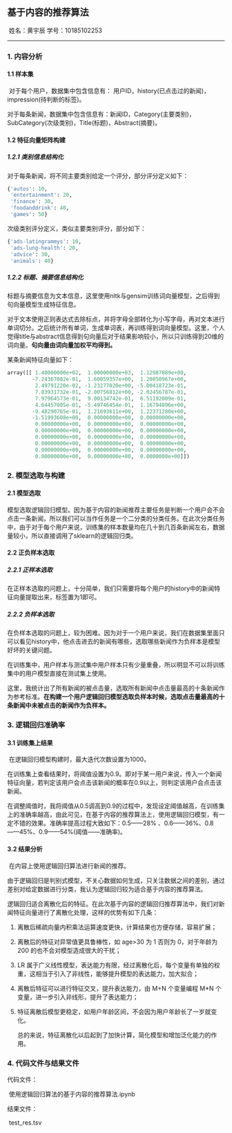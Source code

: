## **基于内容的推荐算法**

​																																				姓名：黄宇辰     学号：10185102253

------

### 1. 内容分析

#### 1.1 样本集

​		对于每个用户，数据集中包含信息有： 用户ID，history(已点击过的新闻)，impression(待判断的标签)。

​		对于每条新闻，数据集中包含信息有：新闻ID，Category(主要类别)，SubCategory(次级类别)，Title(标题)，Abstract(摘要)。

#### 1.2 特征向量矩阵构建

##### 1.2.1 类别信息结构化

对于每条新闻，将不同主要类别给定一个评分，部分评分定义如下：

```python
{'autos': 10,
 'entertainment': 20,
 'finance': 30,
 'foodanddrink': 40,
 'games': 50}
```

次级类别评分定义，类似主要类别评分，部分如下：

```python
{'ads-latingrammys': 10,
 'ads-lung-health': 20,
 'advice': 30,
 'animals': 40}
```

##### 1.2.2 标题、摘要信息结构化

​		标题与摘要信息为文本信息，这里使用nltk与gensim训练词向量模型，之后得到句向量模型生成特征信息。

​		对于文本使用正则表达式去除标点，并将字母全部转化为小写字母，再对文本进行单词切分。之后统计所有单词，生成单词表，再训练得到词向量模型。这里，个人觉得title与abstract信息得到句向量后对于结果影响较小，所以只训练得到20维的词向量。**句向量由词向量加权平均得到。**

某条新闻特征向量如下：

```python
array([[ 1.40000000e+02,  1.00000000e+03,  1.12987089e+00,
        -7.24367082e-01,  1.60059357e+00,  1.20050967e+00,
         2.49791220e-02, -1.23277020e+00, -5.00418723e-01,
         7.83931732e-01, -2.00756812e+00, -2.02456787e-01,
         7.97964573e-01,  9.00134742e-01,  6.51192009e-01,
         4.64457005e-01, -5.49746454e-01,  1.16794896e+00,
        -9.48290765e-01,  1.21693611e+00,  1.22371280e+00,
        -1.51993608e+00,  0.00000000e+00,  0.00000000e+00,
         0.00000000e+00,  0.00000000e+00,  0.00000000e+00,
         0.00000000e+00,  0.00000000e+00,  0.00000000e+00,
         0.00000000e+00,  0.00000000e+00,  0.00000000e+00,
         0.00000000e+00,  0.00000000e+00,  0.00000000e+00,
         0.00000000e+00,  0.00000000e+00,  0.00000000e+00,
         0.00000000e+00,  0.00000000e+00,  0.0000000e+00]])
```

### 2. 模型选取与构建

#### 2.1 模型选取

​		模型选取逻辑回归模型。因为基于内容的新闻推荐主要任务是判断一个用户会不会点击一条新闻，所以我们可以当作任务是一个二分类的分类任务。在此次分类任务中，由于对于每个用户来说，训练集的样本数量均在几十到几百条新闻左右，数据量较小，所以直接调用了sklearn的逻辑回归类。

#### 2.2 正负样本选取

##### 2.2.1 正样本选取

​		在正样本选取的问题上，十分简单，我们只需要将每个用户的history中的新闻特征向量提取出来，标签置为1即可。

##### 2.2.2 负样本选取

​		在负样本选取的问题上，较为困难。因为对于一个用户来说，我们在数据集里面只可以看见history中，他点击进去的新闻有哪些，选取哪些新闻作为负样本是模型好坏的关键问题。

​		在训练集中，用户样本与测试集中用户样本只有少量重叠，所以明显不可以将训练集中的用户模型直接在测试集上使用。

​		这里，我统计出了所有新闻的被点击量，选取所有新闻中点击量最高的十条新闻作为参考标准。**在构建一个用户逻辑回归模型选取负样本时候，选取点击量最高的十条新闻中未被点击的新闻作为负样本。**

### 3. 逻辑回归准确率

#### 3.1 训练集上结果

​		在逻辑回归模型构建时，最大迭代次数设置为1000。

​		在训练集上查看结果时，将阈值设置为0.9。即对于某一用户来说，传入一个新闻特征向量，若判定该用户会点击该新闻的概率在0.9以上，则判定该用户会点击该新闻。

​		在调整阈值时，我将阈值从0.5调高到0.9的过程中，发现设定阈值越高，在训练集上的准确率越高，由此可见，在基于内容的推荐算法上，使用逻辑回归模型，有一定不错的效果。准确率提高过程大致如下：0.5——28%  、0.6——36%、0.8——45%、0.9——54%(阈值——准确率)。

#### 3.2 结果分析

​		在内容上使用逻辑回归算法进行新闻的推荐。

​		由于逻辑回归是判别式模型，不关心数据如何生成，只关注数据之间的差别，通过差别对给定数据进行分类，我认为逻辑回归较为适合基于内容的推荐算法。

​		逻辑回归适合离散化后的特征。在此次基于内容的逻辑回归推荐算法中，我们对新闻特征向量进行了离散化处理，这样的优势有如下几条：

1. 离散后稀疏向量内积乘法运算速度更快，计算结果也方便存储，容易扩展；

2. 离散后的特征对异常值更具鲁棒性，如 age>30 为 1 否则为 0，对于年龄为 200 的也不会对模型造成很大的干扰；

3. LR 属于广义线性模型，表达能力有限，经过离散化后，每个变量有单独的权重，这相当于引入了非线性，能够提升模型的表达能力，加大拟合；

4. 离散后特征可以进行特征交叉，提升表达能力，由 M+N 个变量编程 M*N 个变量，进一步引入非线形，提升了表达能力；

5. 特征离散后模型更稳定，如用户年龄区间，不会因为用户年龄长了一岁就变化。

   ​	总的来说，特征离散化以后起到了加快计算，简化模型和增加泛化能力的作用。

### 4. 代码文件与结果文件

代码文件：

​		使用逻辑回归算法的基于内容的推荐算法.ipynb

结果文件：

​		test_res.tsv

